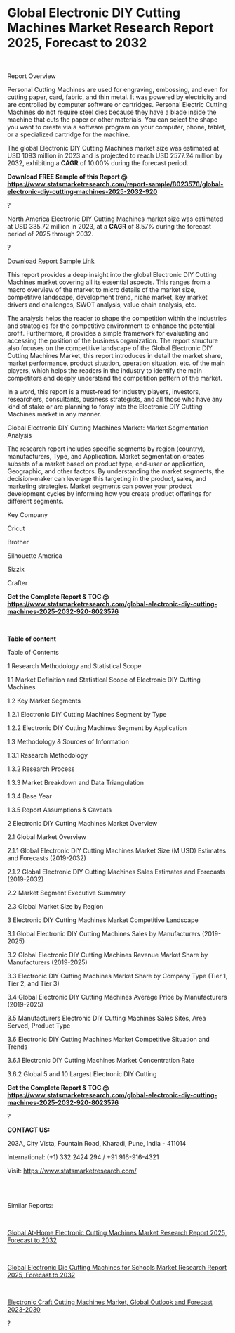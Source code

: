 <h1>Global Electronic DIY Cutting Machines Market Research Report 2025, Forecast to 2032</h1><br/><p>Report Overview</p>
 
 
 
 <p>Personal Cutting Machines are used for engraving, embossing, and even for cutting paper, card, fabric, and thin metal. It was powered by electricity and are controlled by computer software or cartridges. Personal Electric Cutting Machines do not require steel dies because they have a blade inside the machine that cuts the paper or other materials. You can select the shape you want to create via a software program on your computer, phone, tablet, or a specialized cartridge for the machine.</p>
 
 
 
 <p>The global Electronic DIY Cutting Machines market size was estimated at USD 1093 million in 2023 and is projected to reach USD 2577.24 million by 2032, exhibiting a <strong>CAGR</strong> of 10.00% during the forecast period.</p>
 
 
 
 <div><b>Download FREE Sample of this Report @ <a href="https://www.statsmarketresearch.com/download-free-sample/8023576/global-electronic-diy-cutting-machines-2025-2032-920">https://www.statsmarketresearch.com/report-sample/8023576/global-electronic-diy-cutting-machines-2025-2032-920</a></b></div>
 
 
 
 <p>? </p>
 
 
 
 <p>North America Electronic DIY Cutting Machines market size was estimated at USD 335.72 million in 2023, at a <strong>CAGR</strong> of 8.57% during the forecast period of 2025 through 2032.</p>
 
 
 
 <p>? </p>
 
 
 
 <p><a href="https://www.statsmarketresearch.com/download-free-sample/8023576/global-electronic-diy-cutting-machines-2025-2032-920">Download Report Sample Link</a></p>
 
 
 
 <p>This report provides a deep insight into the global Electronic DIY Cutting Machines market covering all its essential aspects. This ranges from a macro overview of the market to micro details of the market size, competitive landscape, development trend, niche market, key market drivers and challenges, SWOT analysis, value chain analysis, etc.</p>
 
 
 
 <p>The analysis helps the reader to shape the competition within the industries and strategies for the competitive environment to enhance the potential profit. Furthermore, it provides a simple framework for evaluating and accessing the position of the business organization. The report structure also focuses on the competitive landscape of the Global Electronic DIY Cutting Machines Market, this report introduces in detail the market share, market performance, product situation, operation situation, etc. of the main players, which helps the readers in the industry to identify the main competitors and deeply understand the competition pattern of the market.</p>
 
 
 
 <p>In a word, this report is a must-read for industry players, investors, researchers, consultants, business strategists, and all those who have any kind of stake or are planning to foray into the Electronic DIY Cutting Machines market in any manner.</p>
 
 
 
 <p>Global Electronic DIY Cutting Machines Market: Market Segmentation Analysis</p>
 
 
 
 <p>The research report includes specific segments by region (country), manufacturers, Type, and Application. Market segmentation creates subsets of a market based on product type, end-user or application, Geographic, and other factors. By understanding the market segments, the decision-maker can leverage this targeting in the product, sales, and marketing strategies. Market segments can power your product development cycles by informing how you create product offerings for different segments.</p>
 
 
 
 <p>Key Company</p>
 
 
 
 <p>Cricut</p>
 
 
 
 <p>Brother</p>
 
 
 
 <p>Silhouette America</p>
 
 
 
 <p>Sizzix</p>
 
 
 
 <p>Crafter</p>
 
 
 
 <div><b>Get the Complete Report & TOC @ <a href="https://www.statsmarketresearch.com/global-electronic-diy-cutting-machines-2025-2032-920-8023576">https://www.statsmarketresearch.com/global-electronic-diy-cutting-machines-2025-2032-920-8023576</a></b></div>
 
 
 
 <p><br />
 
 <b>Table of content</b></p>
 
 
 
 <p>Table of Contents<br />
 
 1 Research Methodology and Statistical Scope<br />
 
 1.1 Market Definition and Statistical Scope of Electronic DIY Cutting Machines<br />
 
 1.2 Key Market Segments<br />
 
 1.2.1 Electronic DIY Cutting Machines Segment by Type<br />
 
 1.2.2 Electronic DIY Cutting Machines Segment by Application<br />
 
 1.3 Methodology & Sources of Information<br />
 
 1.3.1 Research Methodology<br />
 
 1.3.2 Research Process<br />
 
 1.3.3 Market Breakdown and Data Triangulation<br />
 
 1.3.4 Base Year<br />
 
 1.3.5 Report Assumptions & Caveats<br />
 
 2 Electronic DIY Cutting Machines Market Overview<br />
 
 2.1 Global Market Overview<br />
 
 2.1.1 Global Electronic DIY Cutting Machines Market Size (M USD) Estimates and Forecasts (2019-2032)<br />
 
 2.1.2 Global Electronic DIY Cutting Machines Sales Estimates and Forecasts (2019-2032)<br />
 
 2.2 Market Segment Executive Summary<br />
 
 2.3 Global Market Size by Region<br />
 
 3 Electronic DIY Cutting Machines Market Competitive Landscape<br />
 
 3.1 Global Electronic DIY Cutting Machines Sales by Manufacturers (2019-2025)<br />
 
 3.2 Global Electronic DIY Cutting Machines Revenue Market Share by Manufacturers (2019-2025)<br />
 
 3.3 Electronic DIY Cutting Machines Market Share by Company Type (Tier 1, Tier 2, and Tier 3)<br />
 
 3.4 Global Electronic DIY Cutting Machines Average Price by Manufacturers (2019-2025)<br />
 
 3.5 Manufacturers Electronic DIY Cutting Machines Sales Sites, Area Served, Product Type<br />
 
 3.6 Electronic DIY Cutting Machines Market Competitive Situation and Trends<br />
 
 3.6.1 Electronic DIY Cutting Machines Market Concentration Rate<br />
 
 3.6.2 Global 5 and 10 Largest Electronic DIY Cutting</p>
 
 
 
 <div><b>Get the Complete Report & TOC @ <a href="https://www.statsmarketresearch.com/global-electronic-diy-cutting-machines-2025-2032-920-8023576">https://www.statsmarketresearch.com/global-electronic-diy-cutting-machines-2025-2032-920-8023576</a></b></div>
 
 
 
 <p>? </p>
 
 
 
 <p><b>CONTACT US:</b><br />
 
 203A, City Vista, Fountain Road, Kharadi, Pune, India - 411014<br />
 
 International: (+1) 332 2424 294 / +91 916-916-4321<br />
 
 Visit: <a href="https://www.statsmarketresearch.com/">https://www.statsmarketresearch.com/</a><br />
 
 <br />
 
 <br />
 
 Similar Reports:<br />
 
 <br />
 
 <a href="https://www.statsmarketresearch.com/global-athome-electronic-cutting-machines-2025-2032-140-8023572">Global At-Home Electronic Cutting Machines Market Research Report 2025, Forecast to 2032</a><br />
 
 <br />
 
 <a href="https://www.statsmarketresearch.com/global-electronic-die-cutting-machines-for-schools-2025-2032-23-8023573">Global Electronic Die Cutting Machines for Schools Market Research Report 2025, Forecast to 2032</a><br />
 
 <br />
 
 <a href="https://www.statsmarketresearch.com/global-electronic-craft-cutting-machines-forecast-2023-2030-983-7872316">Electronic Craft Cutting Machines Market, Global Outlook and Forecast 2023-2030</a><br />
 
 ? </p>